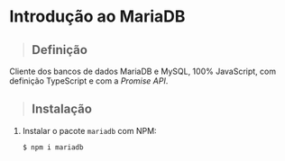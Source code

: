 # Introdução ao MariaDB

> ## **Definição**

Cliente dos bancos de dados MariaDB e MySQL, 100% JavaScript, com definição TypeScript e com a _Promise API_.

> ## **Instalação**

1. Instalar o pacote `mariadb` com NPM:

   ```shell
   $ npm i mariadb
   ```
